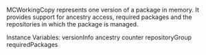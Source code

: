MCWorkingCopy represents one version of a package in memory. It provides support for ancestry access, required packages and the repositories in which the package is managed.Instance Variables:	versionInfo	<MCAncestry>	ancestry	<MCWorkingAncestry>	counter	<Number>	repositoryGroup	<MCRepositoryGroup>	requiredPackages	<Collection>